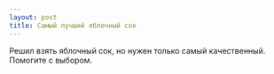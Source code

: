 ```yaml
---
layout: post 
title: Самый лучший яблочный сок 
--- 
```

Решил взять яблочный сок, но нужен только самый качественный. Помогите с выбором.